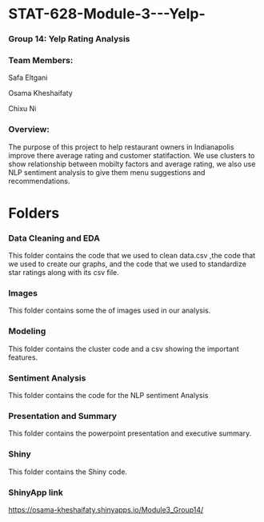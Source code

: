 # STAT-628-Module-3---Yelp-

### Group 14: Yelp Rating Analysis

### Team Members:

Safa Eltgani​

Osama Kheshaifaty​

Chixu Ni

### Overview: 
The purpose of this project to help  restaurant owners in Indianapolis improve there average rating and customer statifaction. We use clusters to show relationship between mobilty factors and average rating, we also use NLP sentiment analysis to give them menu suggestions and recommendations.

# Folders
### Data Cleaning and EDA
This folder contains the code that we used to clean data.csv ,the code that we used to create our graphs, and the code that we used to standardize star ratings along with its csv file.

### Images
This folder contains some the of images used in our analysis.

### Modeling
This folder contains the cluster code and a csv showing the important features.

### Sentiment Analysis
This folder contains the code for the NLP sentiment Analysis

### Presentation and Summary
This folder contains the powerpoint presentation and executive summary.

### Shiny
This folder contains the Shiny code.

### ShinyApp link

https://osama-kheshaifaty.shinyapps.io/Module3_Group14/​

